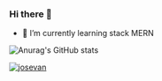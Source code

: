 ### Hi there 👋


<!-- **josevansantos/josevansantos** is a ✨ _special_ ✨ repository because its `README.md` (this file) appears on your GitHub profile.

Here are some ideas to get you started: -->

- 🌱 I’m currently learning stack MERN

![Anurag's GitHub stats](https://github-readme-stats.vercel.app/api?username=josevansantos&theme=dark&show_icons=true)

[![josevan](https://github-readme-stats.vercel.app/api/top-langs/?username=josevansantos&hide=html&layout=compact&theme=default)](https://github.com/josevansantos/)

